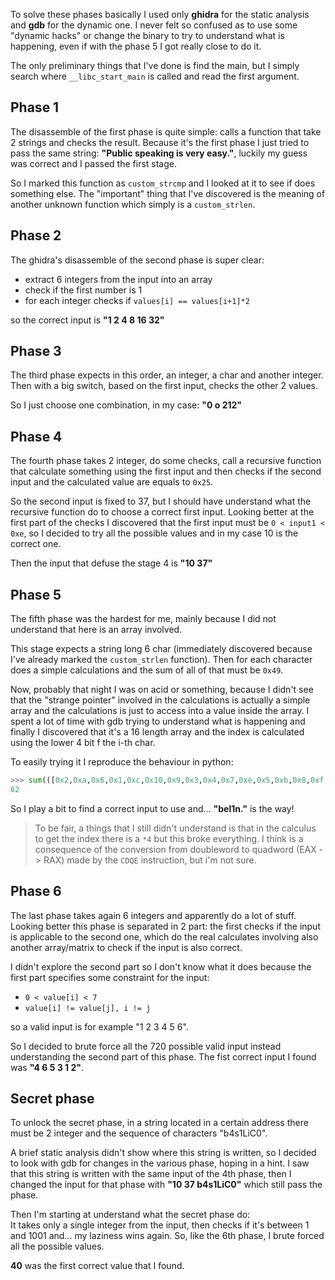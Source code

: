 To solve these phases basically I used only **ghidra** for the static analysis and **gdb** for the dynamic one. I never felt so confused as to use some "dynamic hacks" or change the binary to try to understand what is happening, even if with the phase 5 I got really close to do it.

The only preliminary things that I've done is find the main, but I simply search where `__libc_start_main` is called and read the first argument.

## Phase 1
The disassemble of the first phase is quite simple: calls a function that take 2 strings and checks the result.
Because it's the first phase I just tried to pass the same string: **"Public speaking is very easy."**, luckily my guess was correct and I passed the first stage.

So I marked this function as `custom_strcmp` and I looked at it to see if does something else. The "important" thing that I've discovered is the meaning of another unknown function which simply is a `custom_strlen`.

## Phase 2
The ghidra's disassemble of the second phase is super clear:
- extract 6 integers from the input into an array
- check if the first number is 1
- for each integer checks if `values[i] == values[i+1]*2`

so the correct input is **"1 2 4 8 16 32"**

## Phase 3
The third phase expects in this order, an integer, a char and another integer.
Then with a big switch, based on the first input, checks the other 2 values.

So I just choose one combination, in my case: **"0 o 212"**

## Phase 4
The fourth phase takes 2 integer, do some checks, call a recursive function that calculate something using the first input and then checks if the second input and the calculated value are equals to `0x25`.

So the second input is fixed to 37, but I should have understand what the recursive function do to choose a correct first input.
Looking better at the first part of the checks I discovered that the first input must be `0 < input1 < 0xe`, so I decided to try all the possible values and in my case 10 is the correct one.

Then the input that defuse the stage 4 is **"10 37"**

## Phase 5
The fifth phase was the hardest for me, mainly because I did not understand that here is an array involved.

This stage expects a string long 6 char (immediately discovered because I've already marked the `custom_strlen` function).
Then for each character does a simple calculations and the sum of all of that must be `0x49`.

Now, probably that night I was on acid or something, because I didn't see that the "strange pointer" involved in the calculations is actually a simple array and the calculations is just to access into a value inside the array.
I spent a lot of time with gdb trying to understand what is happening and finally I discovered that it's a 16 length array and the index is calculated using the lower 4 bit f the i-th char.

To easily trying it I reproduce the behaviour in python:
```python
>>> sum(([0x2,0xa,0x6,0x1,0xc,0x10,0x9,0x3,0x4,0x7,0xe,0x5,0xb,0x8,0xf,0xd][ord(c) & 0xf] for c in "input!"))
62
```

So I play a bit to find a correct input to use and... **"bel1n."** is the way!

> To be fair, a things that I still didn't understand is that in the calculus to get the index there is a `*4` but this broke everything. I think is a consequence of  the conversion from doubleword to quadword (EAX -> RAX) made by the `CDQE` instruction, but i'm not sure.

## Phase 6
The last phase takes again 6 integers and apparently do a lot of stuff. Looking better this phase is separated in 2 part: the first checks if the input is applicable to the second one, which do the real calculates involving also another array/matrix to check if the input is also correct.

I didn't explore the second part so I don't know what it does because the first part specifies some constraint for the input:
- `0 < value[i] < 7`
- `value[i] != value[j], i != j`

so a valid input is for example "1 2 3 4 5 6".

So I decided to brute force all the 720 possible valid input instead understanding the second part of this phase. The fist correct input I found was **"4 6 5 3 1 2"**.

## Secret phase

To unlock the secret phase, in a string located in a certain address there must be 2 integer and the sequence of characters "b4s1LiC0".

A brief static analysis didn't show where this string is written, so I decided to look with gdb for changes in the various phase, hoping in a hint.
I saw that this string is written with the same input of the 4th phase, then I changed the input for that phase with **"10 37 b4s1LiC0"** which still pass the phase.

Then I'm starting at understand what the secret phase do: \
It takes only a single integer from the input, then checks if it's between 1 and 1001 and... my laziness wins again. So, like the 6th phase, I brute forced all the possible values.

**40** was the first correct value that I found.
